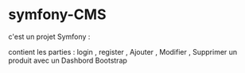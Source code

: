 # symfony-CMS
c'est un projet Symfony : 



contient les parties :  login , register , Ajouter , Modifier , Supprimer un produit avec un Dashbord Bootstrap 


